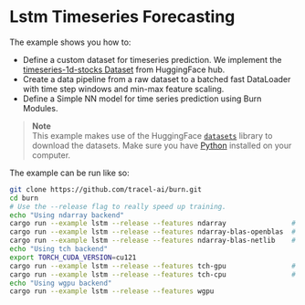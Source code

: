 # Lstm Timeseries Forecasting 

The example shows you how to:

- Define a custom dataset for timeseries prediction. We implement the [timeseries-1d-stocks Dataset](https://huggingface.co/datasets/edarchimbaud/timeseries-1d-stocks) 
from HuggingFace hub.
- Create a data pipeline from a raw dataset to a batched fast DataLoader with time step windows and min-max feature scaling.
- Define a Simple NN model for time series prediction using Burn Modules.

> **Note**  
> This example makes use of the HuggingFace [`datasets`](https://huggingface.co/docs/datasets/index)
> library to download the datasets. Make sure you have [Python](https://www.python.org/downloads/)
> installed on your computer.

The example can be run like so:

```bash
git clone https://github.com/tracel-ai/burn.git
cd burn
# Use the --release flag to really speed up training.
echo "Using ndarray backend"
cargo run --example lstm --release --features ndarray                # CPU NdArray Backend - f32 - single thread
cargo run --example lstm --release --features ndarray-blas-openblas  # CPU NdArray Backend - f32 - blas with openblas
cargo run --example lstm --release --features ndarray-blas-netlib    # CPU NdArray Backend - f32 - blas with netlib
echo "Using tch backend"
export TORCH_CUDA_VERSION=cu121                                            # Set the cuda version
cargo run --example lstm --release --features tch-gpu                # GPU Tch Backend - f32
cargo run --example lstm --release --features tch-cpu                # CPU Tch Backend - f32
echo "Using wgpu backend"
cargo run --example lstm --release --features wgpu
```
